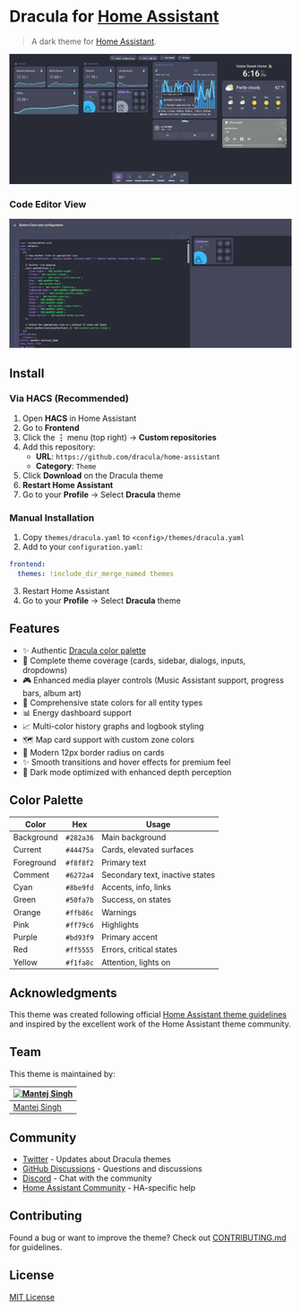 # Dracula for [Home Assistant](https://www.home-assistant.io/)

> A dark theme for [Home Assistant](https://www.home-assistant.io/).

![Dashboard Screenshot](./docs/supporting%20imgs/screenshot-dashboard.png)

### Code Editor View
![Code Editor Screenshot](./docs/supporting%20imgs/screenshot-code-editor.png)

## Install

### Via HACS (Recommended)

1. Open **HACS** in Home Assistant
2. Go to **Frontend**
3. Click the **⋮** menu (top right) → **Custom repositories**
4. Add this repository:
   - **URL**: `https://github.com/dracula/home-assistant`
   - **Category**: `Theme`
5. Click **Download** on the Dracula theme
6. **Restart Home Assistant**
7. Go to your **Profile** → Select **Dracula** theme

### Manual Installation

1. Copy `themes/dracula.yaml` to `<config>/themes/dracula.yaml`
2. Add to your `configuration.yaml`:

```yaml
frontend:
  themes: !include_dir_merge_named themes
```

3. Restart Home Assistant
4. Go to your **Profile** → Select **Dracula** theme

## Features

- ✨ Authentic [Dracula color palette](https://draculatheme.com/contribute)
- 🎨 Complete theme coverage (cards, sidebar, dialogs, inputs, dropdowns)
- 🎮 Enhanced media player controls (Music Assistant support, progress bars, album art)
- 🔄 Comprehensive state colors for all entity types
- 📊 Energy dashboard support
- 📈 Multi-color history graphs and logbook styling
- 🗺️ Map card support with custom zone colors
- 🎯 Modern 12px border radius on cards
- ✨ Smooth transitions and hover effects for premium feel
- 🌙 Dark mode optimized with enhanced depth perception

## Color Palette

| Color      | Hex       | Usage                          |
|------------|-----------|--------------------------------|
| Background | `#282a36` | Main background                |
| Current    | `#44475a` | Cards, elevated surfaces       |
| Foreground | `#f8f8f2` | Primary text                   |
| Comment    | `#6272a4` | Secondary text, inactive states|
| Cyan       | `#8be9fd` | Accents, info, links           |
| Green      | `#50fa7b` | Success, on states             |
| Orange     | `#ffb86c` | Warnings                       |
| Pink       | `#ff79c6` | Highlights                     |
| Purple     | `#bd93f9` | Primary accent                 |
| Red        | `#ff5555` | Errors, critical states        |
| Yellow     | `#f1fa8c` | Attention, lights on           |

## Acknowledgments

This theme was created following official [Home Assistant theme guidelines](https://www.home-assistant.io/integrations/frontend/) and inspired by the excellent work of the Home Assistant theme community.

## Team

This theme is maintained by:

| [![Mantej Singh](https://avatars.githubusercontent.com/u/19365795?s=100&v=4)](https://github.com/Mantej-Singh) |
| --- |
| [Mantej Singh](https://github.com/Mantej-Singh) |

## Community

- [Twitter](https://twitter.com/draculatheme) - Updates about Dracula themes
- [GitHub Discussions](https://github.com/dracula/dracula-theme/discussions) - Questions and discussions
- [Discord](https://draculatheme.com/discord-invite) - Chat with the community
- [Home Assistant Community](https://community.home-assistant.io/) - HA-specific help

## Contributing

Found a bug or want to improve the theme? Check out [CONTRIBUTING.md](./CONTRIBUTING.md) for guidelines.

## License

[MIT License](./LICENSE)

